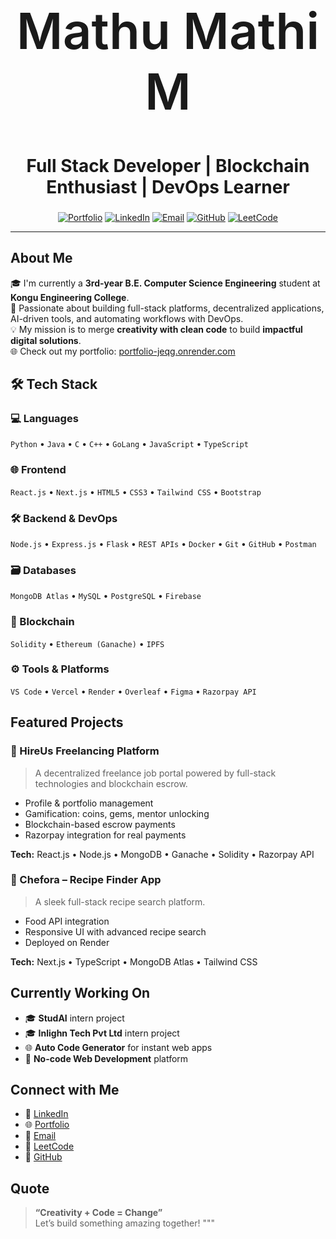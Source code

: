 
<div align="center">

<h1 style="font-size: 80px; font-weight: 600;">
     Mathu Mathi M
</h1>


<h2 style="font-size: 28px;"><b>Full Stack Developer | Blockchain Enthusiast | DevOps Learner</b></h2>

<a href="https://portfolio-jeqg.onrender.com"><img src="https://img.shields.io/badge/Portfolio-Visit%20Now-blueviolet?style=for-the-badge" alt="Portfolio" /></a>
<a href="https://www.linkedin.com/in/mathu-mathi-m-913a1427b/"><img src="https://img.shields.io/badge/LinkedIn-Connect-blue?style=for-the-badge&logo=linkedin" alt="LinkedIn" /></a>
<a href="mailto:mathu9147@gmail.com"><img src="https://img.shields.io/badge/Email-Contact-red?style=for-the-badge&logo=gmail" alt="Email" /></a>
<a href="https://github.com/MATHU-MATHI-M"><img src="https://img.shields.io/badge/GitHub-Follow-black?style=for-the-badge&logo=github" alt="GitHub" /></a>
<a href="https://leetcode.com/u/Mathu_Mathi_M/"><img src="https://img.shields.io/badge/LeetCode-Profile-orange?style=for-the-badge&logo=leetcode" alt="LeetCode" /></a>

</div>

---

##  About Me

🎓 I'm currently a **3rd-year B.E. Computer Science Engineering** student at **Kongu Engineering College**.  
🚀 Passionate about building full-stack platforms, decentralized applications, AI-driven tools, and automating workflows with DevOps.  
💡 My mission is to merge **creativity with clean code** to build **impactful digital solutions**.  
🌐 Check out my portfolio: [portfolio-jeqg.onrender.com](https://portfolio-jeqg.onrender.com)

## 🛠 Tech Stack

### 💻 Languages
`Python` • `Java` • `C` • `C++` • `GoLang` • `JavaScript` • `TypeScript`

### 🌐 Frontend
`React.js` • `Next.js` • `HTML5` • `CSS3` • `Tailwind CSS` • `Bootstrap`

### 🛠️ Backend & DevOps
`Node.js` • `Express.js` • `Flask` • `REST APIs` • `Docker` • `Git` • `GitHub` • `Postman`

### 🗃️ Databases
`MongoDB Atlas` • `MySQL` • `PostgreSQL` • `Firebase`

### 🔗 Blockchain
`Solidity` • `Ethereum (Ganache)` • `IPFS`

### ⚙️ Tools & Platforms
`VS Code` • `Vercel` • `Render` • `Overleaf` • `Figma` • `Razorpay API`

##  Featured Projects

### 🔹 HireUs Freelancing Platform
> A decentralized freelance job portal powered by full-stack technologies and blockchain escrow.

- Profile & portfolio management  
- Gamification: coins, gems, mentor unlocking  
- Blockchain-based escrow payments  
- Razorpay integration for real payments

**Tech:** React.js • Node.js • MongoDB • Ganache • Solidity • Razorpay API  

### 🔹 Chefora – Recipe Finder App
> A sleek full-stack recipe search platform.

- Food API integration  
- Responsive UI with advanced recipe search  
- Deployed on Render

**Tech:** Next.js • TypeScript • MongoDB Atlas • Tailwind CSS  

##  Currently Working On

- 🎓 **StudAI** intern project
-  🎓 **Inlighn Tech Pvt Ltd** intern project  
- 🌐 **Auto Code Generator** for instant web apps  
- 🧱 **No-code Web Development** platform

##  Connect with Me

- 💼 [LinkedIn](https://www.linkedin.com/in/mathu-mathi-m-913a1427b/)
- 🌐 [Portfolio](https://portfolio-jeqg.onrender.com)
- 📧 [Email](mailto:mathu9147@gmail.com)
- 🧠 [LeetCode](https://leetcode.com/u/Mathu_Mathi_M/)  
- 🔗 [GitHub](https://github.com/MATHU-MATHI-M)

##  Quote

> **“Creativity + Code = Change”**  
> Let’s build something amazing together! 
"""




